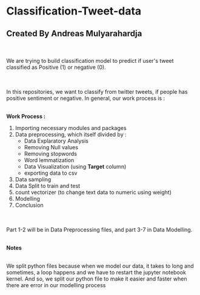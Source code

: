 # Classification-Tweet-data
## Created By Andreas Mulyarahardja
<br><br>
We are trying to build classification model to predict if user's tweet classified as Positive (1) or negative (0).

<br><br>
In this repositories, we want to classify from twitter tweets, if people has positive sentiment or negative. In general, our work process is :
<br><br>

**Work Process :**

1. Importing necessary modules and packages
2. Data preprocessing, which itself divided by :
    - Data Explaratory Analysis
    - Removing Null values
    - Removing stopwords
    - Word lemmatization
    - Data Visualization (using **Target** column)
    - exporting data to csv
3. Data sampling
4. Data Split to train and test
5. count vectorizer (to change text data to numeric using weight)
6. Modelling
7. Conclusion

<br>
<br>
Part 1-2 will be in Data Preprocessing files, and part 3-7 in Data Modelling. 
<br><br>

**Notes**

<br>
We split python files because when we model our data, it takes to long and sometimes, a loop happens and we have to restart the jupyter notebook kernel. And so, we split our python file to make it easier and faster when there are error in our modelling process
